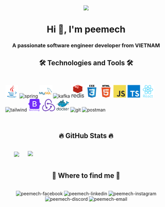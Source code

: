   <!-- peemech -->
<div>
  <div align="center">
<!--     <img width="800" src="https://i0.wp.com/37.media.tumblr.com/a2a595327372fbdc050054191e322f64/tumblr_n6sosh5kU01r1r78ao1_r1_1280.gif?resize=541%2C379"> -->
    <img src="https://user-images.githubusercontent.com/74038190/225813708-98b745f2-7d22-48cf-9150-083f1b00d6c9.gif">
  </div>

  <h1 align="center">Hi 👋, I'm peemech</h1>
  <h3 align="center">A passionate software engineer developer from VIETNAM</h3>
  <h2 align="center">🛠 Technologies and Tools 🛠</h2>
  <br>
  <!-- https://simpleicons.org/ -->
<!--   <span><img src="https://img.shields.io/badge/SpringBoot-282C34?logo=springboot&logoColor=#6DB33F" alt="SpringBoot logo" title="SpringBoot" height="25" /></span>
  &nbsp;
  <span><img src="https://img.shields.io/badge/Spring-282C34?logo=spring&logoColor=#6DB33F" alt="Spring logo" title="Spring" height="25" /></span>
  &nbsp;
  <span><img src="https://img.shields.io/badge/Java-282C34?logo=java&logoColor=#F05032" alt="Java logo" title="Java" height="25" /></span>
  &nbsp;
  <span><img src="https://img.shields.io/badge/React-282C34?logo=react&logoColor=#61DAFB" alt="React logo" title="React" height="25" /></span>
  &nbsp;
  <span><img src="https://img.shields.io/badge/TailwindCss-282C34?logo=tailwindcss&logoColor=#06B6D4" alt="Tailwind Css logo" title="Tailwind Css" height="25" /></span>
  &nbsp;
  <span><img src="https://img.shields.io/badge/Redux-282C34?logo=redux&logoColor=#764ABC" alt="Redux logo" title="Redux" height="25" /></span>
  &nbsp;
  <span><img src="https://img.shields.io/badge/JavaScript-282C34?logo=javascript&logoColor=#F7DF1E" alt="JavaScript logo" title="JavaScript" height="25" /></span>
  &nbsp;
  <span><img src="https://img.shields.io/badge/HTML5-282C34?logo=html5&logoColor=#E34F26" alt="HTML5 logo" title="HTML5" height="25" /></span>
  &nbsp;
  <span><img src="https://img.shields.io/badge/CSS3-282C34?logo=css3&logoColor=#1572B6" alt="CSS3 logo" title="CSS3" height="25" /></span>
  &nbsp;
  <span><img src="https://img.shields.io/badge/Docker-282C34?logo=docker&logoColor=#2496ED" alt="Docker logo" title="Docker" height="25" /></span>
  &nbsp;
  <span><img src="https://img.shields.io/badge/Git-282C34?logo=git&logoColor=#F05032" alt="Git logo" title="Git" height="25" /></span>
  &nbsp;
  <span><img src="https://img.shields.io/badge/MySQL-282C34?logo=mysql&logoColor=#4479A1" alt="MySQL logo" title="MySQL" height="25" /></span>
  &nbsp; -->
  <p align="left">
  <!-- Back-end -->
  <a
    href="https://www.java.com"
    style="text-decoration-line: none"
    target="_blank"
    rel="noreferrer"
  >
    <img
      src="https://raw.githubusercontent.com/devicons/devicon/master/icons/java/java-original.svg"
      alt="java"
      width="40"
      height="40"
    />
  </a>
  <a href="https://spring.io/" style="text-decoration-line: none" target="_blank" rel="noreferrer">
    <img
      src="https://www.vectorlogo.zone/logos/springio/springio-icon.svg"
      alt="spring"
      width="40"
      height="40"
    />
  </a>
  <a
    href="https://www.mysql.com/"
    style="text-decoration-line: none"
    target="_blank"
    rel="noreferrer"
  >
    <img
      src="https://raw.githubusercontent.com/devicons/devicon/master/icons/mysql/mysql-original-wordmark.svg"
      alt="mysql"
      width="40"
      height="40"
    />
  </a>
  <a
    href="https://kafka.apache.org/"
    style="text-decoration-line: none"
    target="_blank"
    rel="noreferrer"
  >
    <img
      src="https://www.vectorlogo.zone/logos/apache_kafka/apache_kafka-icon.svg"
      alt="kafka"
      width="40"
      height="40"
    />
  </a>
  <a href="https://redis.io" style="text-decoration-line: none" target="_blank" rel="noreferrer">
    <img
      src="https://raw.githubusercontent.com/devicons/devicon/master/icons/redis/redis-original-wordmark.svg"
      alt="redis"
      width="40"
      height="40"
    />
  </a>
  <!-- Front-end -->
  <a
    href="https://www.w3schools.com/css/"
    style="text-decoration-line: none"
    target="_blank"
    rel="noreferrer"
  >
    <img
      src="https://raw.githubusercontent.com/devicons/devicon/master/icons/css3/css3-original-wordmark.svg"
      alt="css3"
      width="40"
      height="40"
    />
  </a>
  <a
    href="https://www.w3.org/html/"
    style="text-decoration-line: none"
    target="_blank"
    rel="noreferrer"
  >
    <img
      src="https://raw.githubusercontent.com/devicons/devicon/master/icons/html5/html5-original-wordmark.svg"
      alt="html5"
      width="40"
      height="40"
    />
  </a>
  <a
    href="https://developer.mozilla.org/en-US/docs/Web/JavaScript"
    style="text-decoration-line: none"
    target="_blank"
    rel="noreferrer"
  >
    <img
      src="https://raw.githubusercontent.com/devicons/devicon/master/icons/javascript/javascript-original.svg"
      alt="javascript"
      width="40"
      height="40"
    />
  </a>
  <a
    href="https://www.typescriptlang.org/"
    style="text-decoration-line: none"
    target="_blank"
    rel="noreferrer"
  >
    <img
      src="https://raw.githubusercontent.com/devicons/devicon/master/icons/typescript/typescript-original.svg"
      alt="typescript"
      width="40"
      height="40"
    />
  </a>
  <a
    href="https://reactjs.org/"
    style="text-decoration-line: none"
    target="_blank"
    rel="noreferrer"
  >
    <img
      src="https://raw.githubusercontent.com/devicons/devicon/master/icons/react/react-original-wordmark.svg"
      alt="react"
      width="40"
      height="40"
    />
  </a>
  <a
    href="https://tailwindcss.com/"
    style="text-decoration-line: none"
    target="_blank"
    rel="noreferrer"
  >
    <img
      src="https://www.vectorlogo.zone/logos/tailwindcss/tailwindcss-icon.svg"
      alt="tailwind"
      width="40"
      height="40"
    />
  </a>
  <a
    href="https://getbootstrap.com"
    style="text-decoration-line: none"
    target="_blank"
    rel="noreferrer"
  >
    <img
      src="https://raw.githubusercontent.com/devicons/devicon/master/icons/bootstrap/bootstrap-plain-wordmark.svg"
      alt="bootstrap"
      width="40"
      height="40"
    />
  </a>
  <a
    href="https://redux.js.org"
    style="text-decoration-line: none"
    target="_blank"
    rel="noreferrer"
  >
    <img
      src="https://raw.githubusercontent.com/devicons/devicon/master/icons/redux/redux-original.svg"
      alt="redux"
      width="40"
      height="40"
    />
  </a>
  <!-- Tools -->
  <a
    href="https://www.docker.com/"
    style="text-decoration-line: none"
    target="_blank"
    rel="noreferrer"
  >
    <img
      src="https://raw.githubusercontent.com/devicons/devicon/master/icons/docker/docker-original-wordmark.svg"
      alt="docker"
      width="40"
      height="40"
    />
  </a>
  <a
    href="https://git-scm.com/"
    style="text-decoration-line: none"
    target="_blank"
    rel="noreferrer"
  >
    <img
      src="https://www.vectorlogo.zone/logos/git-scm/git-scm-icon.svg"
      alt="git"
      width="40"
      height="40"
    />
  </a>
  <a href="https://postman.com" style="text-decoration-line: none" target="_blank" rel="noreferrer">
    <img
      src="https://www.vectorlogo.zone/logos/getpostman/getpostman-icon.svg"
      alt="postman"
      width="40"
      height="40"
    />
  </a>
</p>


  <br>
  <h2 align="center">🔥 GitHub Stats 🔥</h2>
  <!-- https://github.com/anuraghazra/github-readme-stats -->
  <br>
  <div align=center>
    <a href="#" title="peemech">
      <img width="315" align="center" src="https://github-readme-stats.vercel.app/api/top-langs/?username=pmss0168&hide=c%23,powershell,Mathematica,Ruby,Objective-C,Objective-C%2b%2b,Cuda&title_color=61dafb&text_color=ffffff&icon_color=61dafb&bg_color=20232a&langs_count=8&layout=compact&border_color=61dafb&hide_border=true" />
    </a>
    <a href="#" title="peemech">
      <img align="right" width="434" src="https://github-readme-stats.vercel.app/api?username=pmss0168&show_icons=true&theme=react&border_color=61dafb&hide_border=true" />
    </a>

  </div>



  <br>
  <h2 align="center">📲 Where to find me 📲</h2>
  <br>
  <!-- https://icons8.com -->
  <div align="center" style="text-decoration: none;">
    <a href="https://www.facebook.com/pmss0168/" style="text-decoration-line: none" target="_blank">
      <img width="100" src="https://img.icons8.com/nolan/256/facebook.png" alt="peemech-facebook" />
    </a>
    <a href="https://www.linkedin.com/in/ph%E1%BA%A1m-minh-s%C3%A1ng-80864228a/" style="text-decoration: none;" target="_blank">
      <img width="100" src="https://img.icons8.com/?size=100&id=44019&format=png&color=000000" alt="peemech-linkedin" />
    </a>
    <a href="https://www.instagram.com/pmss0168/" style="text-decoration-line: none" target="_blank">
      <img width="100" src="https://img.icons8.com/nolan/256/instagram-new.png" alt="peemech-instagram" />
    </a>
    <a href="https://discord.gg/ANj8bunzsr" style="text-decoration-line: none" target="_blank">
      <img width="100" src="https://img.icons8.com/nolan/256/discord-logo.png" alt="peemech-discord" />
    </a>
    <a href="mailto:pmss0168@gmail.com" style="text-decoration-line: none" target="_top">
      <img width="100" src="https://img.icons8.com/nolan/256/new-post.png" alt="peemech-email" />
    </a>
</div>

